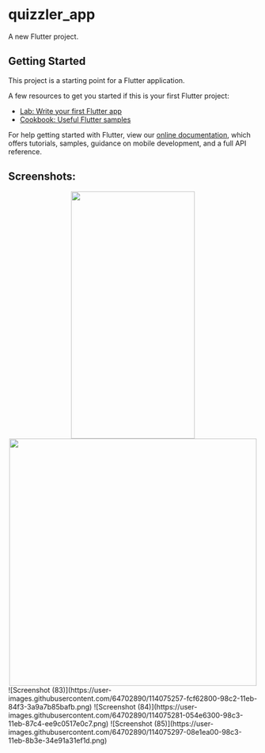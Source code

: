 # quizzler_app

A new Flutter project.

## Getting Started

This project is a starting point for a Flutter application.

A few resources to get you started if this is your first Flutter project:

- [Lab: Write your first Flutter app](https://flutter.dev/docs/get-started/codelab)
- [Cookbook: Useful Flutter samples](https://flutter.dev/docs/cookbook)

For help getting started with Flutter, view our
[online documentation](https://flutter.dev/docs), which offers tutorials,
samples, guidance on mobile development, and a full API reference.

## Screenshots:
<div align="center">
<img src="https://user-images.githubusercontent.com/64702890/114075014-ad176100-98c2-11eb-86dc-0c30bae44b56.jpeg" height=500 width=250>
</div>
<div align="center">
  <img src="https://user-images.githubusercontent.com/64702890/114075257-fcf62800-98c2-11eb-84f3-3a9a7b85bafb.png" height=500>
  </div>
![Screenshot (83)](https://user-images.githubusercontent.com/64702890/114075257-fcf62800-98c2-11eb-84f3-3a9a7b85bafb.png)
![Screenshot (84)](https://user-images.githubusercontent.com/64702890/114075281-054e6300-98c3-11eb-87c4-ee9c0517e0c7.png)
![Screenshot (85)](https://user-images.githubusercontent.com/64702890/114075297-08e1ea00-98c3-11eb-8b3e-34e91a31ef1d.png)
